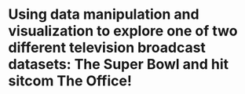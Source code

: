 # Using data manipulation and visualization to explore one of two different television broadcast datasets: The Super Bowl and hit sitcom The Office!
